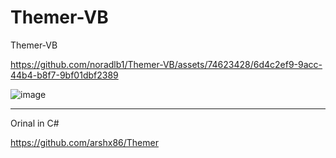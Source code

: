 # Themer-VB
Themer-VB



https://github.com/noradlb1/Themer-VB/assets/74623428/6d4c2ef9-9acc-44b4-b8f7-9bf01dbf2389


![image](https://github.com/noradlb1/Themer-VB/assets/74623428/29b31b13-df1f-42a5-aa2a-8aa7b39fdce3)


-- --

Orinal in C#

https://github.com/arshx86/Themer
